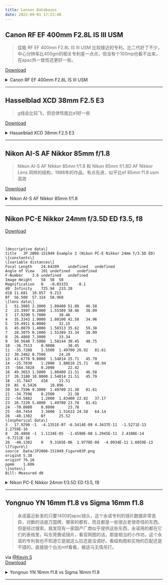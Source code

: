 ```yaml
---
title: Lenses Databases
date: 2022-09-01 17:21:40
---
```


## Canon RF EF 400mm F2.8L IS III USM
> 佳能 RF EF 400mm F2.8L IS III USM 比较接近的专利，比二代好了不少，中心分辨率比400gm的相关专利差一点点，但没有个100mp也看不出来，在apsc外一致性还更好一些。

[Download](https://t.me/cnphotog/1062051)
<details markdown='1'><summary>Canon RF EF 400mm F2.8L IS III USM</summary>
<div class="justified-gallery">

![image.png](https://s2.loli.net/2022/09/03/8sKPLzyeJHorV1U.png)
![image.png](https://s2.loli.net/2022/09/03/PwAubEfWcRD8YFL.png)
![image.png](https://s2.loli.net/2022/09/03/oIKWqyFCgzJedU5.png)
![image.png](https://s2.loli.net/2022/09/03/izVJbT1axUDuN3X.png)
![image.png](https://s2.loli.net/2022/09/03/qhNVkpDvY8PLm3K.png)
![image.png](https://s2.loli.net/2022/09/03/47SzDdbI5mBFPiR.png)
    
</div>
</details>

* * * 

## Hasselblad XCD 38mm F2.5 E3
> g线会比较飞，但总体性能比e1好一些   

[Download ](https://t.me/cnphotog/1062246)
<details markdown='1'><summary>Hasselblad XCD 38mm F2.5 E3</summary>
<div class="justified-gallery">

![image.png](https://s2.loli.net/2022/09/03/YqHjBMcDlXCufVb.png)
![image.png](https://s2.loli.net/2022/09/03/bAdTHIP1kyCOie5.png)
![image.png](https://s2.loli.net/2022/09/03/T6c5oaGDOLsCvbt.png)
![image.png](https://s2.loli.net/2022/09/03/ofqZdH3svpwGD9B.png)
![image.png](https://s2.loli.net/2022/09/03/xvdTZ1uqUYLfMSD.png)

</div>
</details>

* * *

## Nikon AI-S AF Nikkor 85mm f/1.8
> Nikon AI-S AF Nikkor 85mm f/1.8 和 Nikon 85mm f/1.8D AF Nikkor Lens 同样的结构，1988年的作品，有点先进，似乎比ef 85mm f1.8 usm高效 

[Download](https://t.me/cnphotog/1064523)

 <details markdown='1'><summary>Nikon AI-S AF Nikkor 85mm f/1.8</summary>
<div class="justified-gallery">

![image.png](https://s2.loli.net/2022/09/05/s9aoQDxumXAwh6d.png)
![image.png](https://s2.loli.net/2022/09/05/68XARCl9bcaBdZK.png)
![image.png](https://s2.loli.net/2022/09/05/14lQijDJyOSruaA.png)
![image.png](https://s2.loli.net/2022/09/05/iS4IKj3XscNEgYn.png)

</div>
</details>

* * *

## Nikon PC-E Nikkor 24mm f/3.5D ED f3.5, f8
[Download](https://t.me/cnphotog/1061417)  
```TXT


[descriptive data\]
title	JP 2008-151949 Example 2 (Nikon PC-E Nikkor 24mm f/3.5D ED)
\[constants\]
\[variable distances\]
Focal Length	24.64209	undefined	undefined
Angle of View	101	undefined	undefined
F-Number	3.6	undefined	undefined
Image Height	58	58	58
Magnification	0	-0.03333	-0.1
d0	Infinity	725.94	233.20
d18	11.681	10.857	9.213
Bf	56.500	57.324	58.968
\[lens data\]
1	51.3085	2.3000	1.80400	51.08	46.58
2	23.3997	0.2000	1.55389	38.46	38.09
3	17.9290	5.7000		38.46
4	35.3343	1.9000	1.80100	42.58	34.96
5	19.4911	6.0000		32.15
6	45.0079	1.4000	1.58313	35.62	59.38
7	28.3075	0.1000	1.55389	33.34	38.09
8	26.4860	7.3000		33.34	
9	50.5648	7.5000	1.58144	30.45	40.75
10	-36.7513	0.9000		30.45
11	-35.7288	1.5500	1.49700	26.92	81.61
12	30.3482	0.7500		24.20	
13	41.6778	9.0000	1.54814	25.71	45.79
14	-25.7030	1.2000	1.80610	25.71	40.94
15	-564.5828	0.2000		22.42	
16	49.3653	1.5000	1.80400	21.51	46.58
17	26.3180	10.0000	1.54814	21.51	45.79
18	-31.7447	d18		21.51
19	AS	6.5426		18.896
20	34.7596	9.3000	1.49700	21.38	81.61
21	-34.7596	0.2500		21.38
22	-54.5882	1.2000	1.83400	22.82	37.17
23	26.7220	5.4000	1.49700	23.78	81.61
24	-70.0880	0.8000		23.78	
25	-84.7454	3.3000	1.51633	24.58	64.14
26	-40.1302	Bf		25.52	
\[aspherical data\]
3	17.9290	-1	-4.1351E-07	-6.5414E-09	4.3437E-11	-1.5271E-13	2.2759E-16
8	26.4860	-1	1.1134E-05	-1.4590E-08	1.2945E-11	2.4108E-14	-9.7211E-16
26	-40.1302	0	9.3165E-06	1.9770E-08	-4.0934E-11	1.6059E-13	
\[figure\]
source	Data/JP2008-151949_Figure03P.png
originX	5.38
originY	76.16
ppmm	1.606
\[notes\]
Bill: Measured d0 
```

<details markdown='1'><summary>Nikon PC-E Nikkor 24mm f/3.5D ED f3.5, f8</summary>
<div class="justified-gallery">

![image.png](https://s2.loli.net/2022/09/02/E4JPGwbmAxzRI1r.png)
![image.png](https://s2.loli.net/2022/09/02/I2QSduNosKTHpgW.png)
![image.png](https://s2.loli.net/2022/09/02/gRkia5729OhXzFP.png)
![image.png](https://s2.loli.net/2022/09/02/Ys8mMQ1tJDISXfo.png)
![image.png](https://s2.loli.net/2022/09/02/7PECzNxhsiK3oBD.png)
![image.png](https://s2.loli.net/2022/09/02/pfq7KYcsLZeVM5l.png)

</div>
</details>



* * *

## Yongnuo YN 16mm f1.8 vs Sigma 16mm f1.8
> 永诺最近新发的只要1400的apsc镜头，这个永诺专利的镜片数据非常诡异，对数的话是万国牌，哪家的都有，而且都是一些很古老很奇怪的东西。但是经过搜索，我发现有一家国产厂商似乎提供这些东西，永诺用的都在它们的表格里，叫东莞赛诺镜片，看官网图的话，那是相当的小作坊。这个永诺的专利我也不知道它是就这么拉还是没调好。看结构图和实物的匹配还是不错的。直接放个白光mtf看看，被适马无情吊打。  

via [@Kevin S](https://t.me/cnphotog/1060804)   
[Download](https://t.me/cnphotog/1060807)
<details markdown='1'><summary>Yongnuo YN 16mm f1.8 vs Sigma 16mm f1.8</summary>
<div class="justified-gallery">

![Yongnuo YN 16mm](https://s2.loli.net/2022/09/01/KRqOlNAfwgxCz3p.png)
![Sigma 16mm](https://s2.loli.net/2022/09/01/97qIRwsQplHfv3W.png)
![Yongnuo YN 16mm](https://s2.loli.net/2022/09/01/iagJ5fwt1eToQnK.png)
![Sigma 16mm](https://s2.loli.net/2022/09/01/PxBuR7pkUAFNrgE.png)
</div>
    
</details>

* * *

